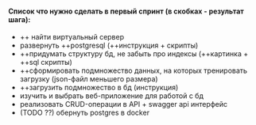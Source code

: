 #### Список что нужно сделать в первый спринт (в скобках - результат шага):

* ++ найти виртуальный сервер
* развернуть ++postgresql (++инструкция + скрипты)
* ++придумать структуру бд, не забыть про индексы (++картинка + ++sql скрипты)
* ++сформировать подмножество данных, на которых тренировать загрузку (json-файл меньшего размера)
* ++загрузить подмножество в бд (инструкция)
* изучить и выбрать веб-приложение для работой с бд
* реализовать CRUD-операции в API + swagger api интерфейс
* (TODO ??) обернуть postgres в docker
